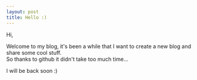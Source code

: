 ```yaml
---
layout: post
title: Hello :)
---
```


Hi,

Welcome to my blog, it's been a while that I want to create a new blog and share some cool stuff.  
So thanks to github it didn't take too much time...

I will be back soon :)
